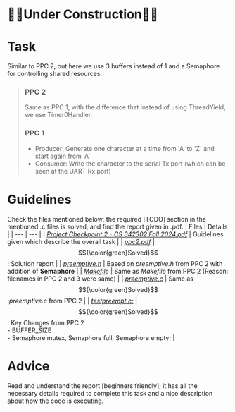 # 👷‍♂️Under Construction👷‍♂️

# Task
Similar to PPC 2, but here we use 3 buffers instead of 1 and a Semaphore for controlling shared resources.<br/>

> ### PPC 2
> Same as PPC 1, with the difference that instead of using ThreadYield, we use Timer0Handler.<br/>
> ### PPC 1
> - Producer: Generate one character at a time from 'A' to 'Z' and start again from 'A'
> - Consumer: Write the character to the serial Tx port (which can be seen at the UART Rx port)

# Guidelines
Check the files mentioned below; the required [TODO] section in the mentioned .c files is solved, and find the report given in .pdf.
| Files | Details |
| --- | --- |
| [*Project Checkpoint 2 - CS 342302 Fall 2024.pdf*](https://github.com/Snehitc/NTHU-Operating-Systems-CS342302/blob/main/ppc3/files/Project%20Checkpoint%203%20-%20CS%20342302%20Fall%202024.pdf) | Guidelines given which describe the overall task |
| [*ppc2.pdf*](https://github.com/Snehitc/NTHU-Operating-Systems-CS342302/blob/main/ppc3/files/ppc3.pdf) | $${\color{green}Solved}$$: Solution report |
| [*preemptive.h*](https://github.com/Snehitc/NTHU-Operating-Systems-CS342302/blob/main/ppc3/files/preemptive.h) | Based on *preemptive.h* from PPC 2 with addition of **Semaphore** |
| [*Makefile*](https://github.com/Snehitc/NTHU-Operating-Systems-CS342302/blob/main/ppc3/files/Makefile) | Same as *Makefile* from PPC 2 (Reason: filenames in PPC 2 and 3 were same) |
| [*preemptive.c*](https://github.com/Snehitc/NTHU-Operating-Systems-CS342302/blob/main/ppc3/files/preemptive.c) | Same as $${\color{green}Solved}$$:*preemptive.c* from PPC 2 |
| [*testpreempt.c:*](https://github.com/Snehitc/NTHU-Operating-Systems-CS342302/blob/main/ppc3/files/testpreempt.c) | $${\color{green}Solved}$$: Key Changes from PPC 2<br/> - BUFFER_SIZE<br/> - Semaphore mutex, Semaphore full, Semaphore empty; |

# Advice
Read and understand the report [beginners friendly]; it has all the necessary details required to complete this task and a nice description about how the code is executing.
